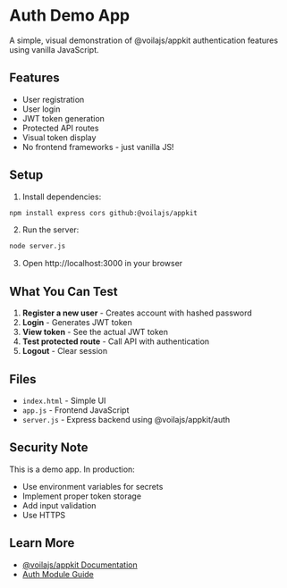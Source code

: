 # Auth Demo App

A simple, visual demonstration of @voilajs/appkit authentication features using
vanilla JavaScript.

## Features

- User registration
- User login
- JWT token generation
- Protected API routes
- Visual token display
- No frontend frameworks - just vanilla JS!

## Setup

1. Install dependencies:

```bash
npm install express cors github:@voilajs/appkit
```

2. Run the server:

```bash
node server.js
```

3. Open http://localhost:3000 in your browser

## What You Can Test

1. **Register a new user** - Creates account with hashed password
2. **Login** - Generates JWT token
3. **View token** - See the actual JWT token
4. **Test protected route** - Call API with authentication
5. **Logout** - Clear session

## Files

- `index.html` - Simple UI
- `app.js` - Frontend JavaScript
- `server.js` - Express backend using @voilajs/appkit/auth

## Security Note

This is a demo app. In production:

- Use environment variables for secrets
- Implement proper token storage
- Add input validation
- Use HTTPS

## Learn More

- [@voilajs/appkit Documentation](https://github.com/voilajs/appkit)
- [Auth Module Guide](https://github.com/voilajs/appkit/tree/main/src/auth)
